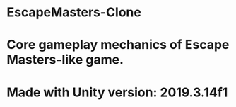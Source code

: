 # EscapeMasters-Clone
# Core gameplay mechanics of Escape Masters-like game.
# Made with Unity version: 2019.3.14f1
